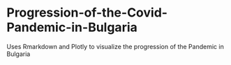 # Progression-of-the-Covid-Pandemic-in-Bulgaria
Uses Rmarkdown and Plotly to visualize the progression of the Pandemic in Bulgaria
